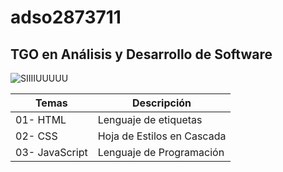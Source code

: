 # adso2873711
## TGO en Análisis y Desarrollo de Software 
![SIIIIUUUUU](https://assets-es.imgfoot.com/media/cache/642x382/cr7-652a3f2621cf4.jpg)

| Temas | Descripción|
| ----- | -----------|
| 01- HTML| Lenguaje de etiquetas |
| 02- CSS| Hoja de Estilos en Cascada |
| 03- JavaScript | Lenguaje de Programación |
